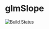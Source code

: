 # glmSlope

[![Build Status](https://travis-ci.com/dkucharc/glmSlope.svg?branch=master)](https://travis-ci.com/dkucharc/glmSlope)
